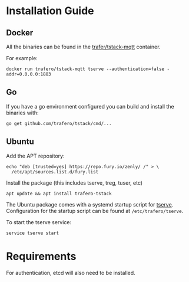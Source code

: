 # Installation Guide

## Docker

All the binaries can be found in the [trafer/tstack-mqtt](https://hub.docker.com/r/trafero/tstack-mqtt/) container.

For example:

```
docker run trafero/tstack-mqtt tserve --authentication=false -addr=0.0.0.0:1883
```

## Go

If you have a go environment configured you can build and install the binaries with:

```
go get github.com/trafero/tstack/cmd/...
```

## Ubuntu

Add the APT repository:

```
echo "deb [trusted=yes] https://repo.fury.io/zenly/ /" > \
  /etc/apt/sources.list.d/fury.list
```

Install the package (this includes tserve, treg, tuser, etc)

```
apt update && apt install trafero-tstack
```

The Ubuntu package comes with a systemd startup script for [tserve](tserve.md). Configuration for the startup script can be found at ```/etc/trafero/tserve```.

To start the tserve service:

```
service tserve start
```

# Requirements

For authentication, etcd will also need to be installed.
